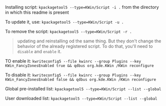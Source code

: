 

Installing script:
`kpackagetool5 --type=KWin/Script -i .` from the directory in which this readme is present

To update it, use: `kpackagetool5 --type=KWin/Script -u .`

To remove the script:
`kpackagetool5 --type=KWin/Script -r .`

> updating and reinstalling od the same thing. But they don't change the behavior of the already registered script. To do that, you'll need to `disable` and `enable` it.

TO enable it: `kwriteconfig5 --file kwinrc --group Plugins --key KWin_FancyZonesEnabled true && qdbus org.kde.KWin /KWin reconfigure`

To disable it: `kwriteconfig5 --file kwinrc --group Plugins --key KWin_FancyZonesEnabled false && qdbus org.kde.KWin /KWin reconfigure`

Global pre-installed list:
`kpackagetool5 --type=KWin/Script --list --global`

User downloaded list:
`kpackagetool5 --type=KWin/Script --list --global`


